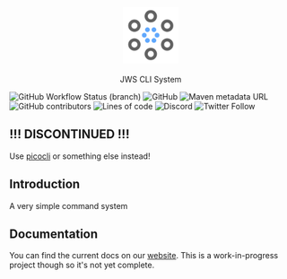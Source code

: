 <p align="center"><img src="https://raw.githubusercontent.com/JavaWebStack/docs/master/docs/assets/img/icon.svg" width="100">
<br><br>
JWS CLI System
</p>

![GitHub Workflow Status (branch)](https://img.shields.io/github/workflow/status/JavaWebStack/Command/Maven%20Deploy/master)
![GitHub](https://img.shields.io/github/license/JavaWebStack/Command)
![Maven metadata URL](https://img.shields.io/maven-metadata/v?metadataUrl=https%3A%2F%2Frepo.javawebstack.org%2Forg%2Fjavawebstack%2FCommand%2Fmaven-metadata.xml)
![GitHub contributors](https://img.shields.io/github/contributors/JavaWebStack/Command)
![Lines of code](https://img.shields.io/tokei/lines/github/JavaWebStack/Command)
![Discord](https://img.shields.io/discord/815612319378833408?color=%237289DA&label=discord)
![Twitter Follow](https://img.shields.io/twitter/follow/JavaWebStack?style=social) 

## !!! DISCONTINUED !!!
Use [picocli](https://github.com/remkop/picocli) or something else instead!

## Introduction
A very simple command system

## Documentation
You can find the current docs on our [website](https://docs.javawebstack.org/framework/command). This is a work-in-progress project though so it's not yet complete.
